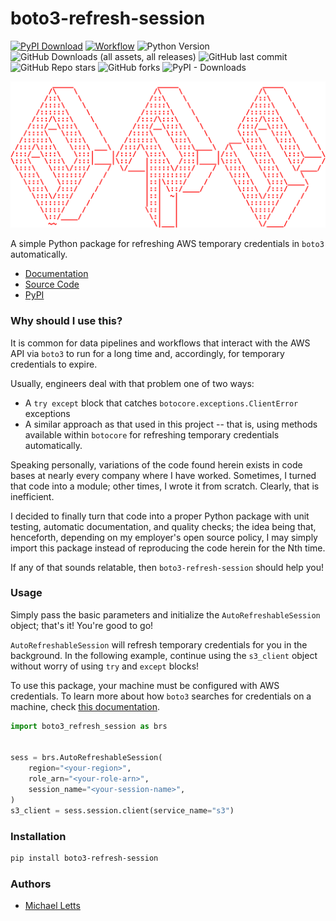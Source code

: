 # boto3-refresh-session
[![PyPI Download](https://img.shields.io/pypi/v/boto3-refresh-session?logo=pypis.svg)](https://pypi.org/project/boto3-refresh-session/)
[![Workflow](https://img.shields.io/github/actions/workflow/status/michaelthomasletts/boto3-refresh-session/push.yml?logo=github)](https://github.com/michaelthomasletts/boto3-refresh-session/actions/workflows/push_pullrequest.yml)
![Python Version](https://img.shields.io/pypi/pyversions/boto3-refresh-session?style=pypi)
![GitHub Downloads (all assets, all releases)](https://img.shields.io/github/downloads/michaelthomasletts/boto3-refresh-session/total?logo=github)
![GitHub last commit](https://img.shields.io/github/last-commit/michaelthomasletts/boto3-refresh-session?logo=github)
![GitHub Repo stars](https://img.shields.io/github/stars/michaelthomasletts/boto3-refresh-session?logo=github)
![GitHub forks](https://img.shields.io/github/forks/michaelthomasletts/boto3-refresh-session?logo=github)
![PyPI - Downloads](https://img.shields.io/pypi/dm/boto3-refresh-session?logo=pypi)

![BRS Image](https://raw.githubusercontent.com/michaelthomasletts/boto3-refresh-session/refs/heads/main/doc/brs.png)

A simple Python package for refreshing AWS temporary credentials in ``boto3`` automatically.

- [Documentation](https://michaelthomasletts.github.io/boto3-refresh-session/index.html)
- [Source Code](https://github.com/michaelthomasletts/boto3-refresh-session)
- [PyPI](https://pypi.org/project/boto3-refresh-session/)

### Why should I use this?

It is common for data pipelines and workflows that interact with the AWS API via 
`boto3` to run for a long time and, accordingly, for temporary credentials to 
expire. 

Usually, engineers deal with that problem one of two ways: 

- A `try except` block that catches `botocore.exceptions.ClientError` exceptions
- A similar approach as that used in this project -- that is, using methods available 
  within `botocore` for refreshing temporary credentials automatically. 
  
Speaking personally, variations of the code found herein exists in code bases at 
nearly every company where I have worked. Sometimes, I turned that code into a module; 
other times, I wrote it from scratch. Clearly, that is inefficient.

I decided to finally turn that code into a proper Python package with unit testing, 
automatic documentation, and quality checks; the idea being that, henceforth, depending 
on my employer's open source policy, I may simply import this package instead of 
reproducing the code herein for the Nth time.

If any of that sounds relatable, then `boto3-refresh-session` should help you!

### Usage

Simply pass the basic parameters and initialize the `AutoRefreshableSession` object; 
that's it! You're good to go!

`AutoRefreshableSession` will refresh
temporary credentials for you in the background. In the following example,
continue using the `s3_client` object without worry of using `try` and 
`except` blocks!

To use this package, your machine must be configured with AWS
credentials. To learn more about how `boto3` searches for credentials on a
machine, check [this documentation](https://boto3.amazonaws.com/v1/documentation/api/latest/guide/credentials.html).

```python
import boto3_refresh_session as brs


sess = brs.AutoRefreshableSession(
    region="<your-region>",
    role_arn="<your-role-arn>",
    session_name="<your-session-name>",
)
s3_client = sess.session.client(service_name="s3")
```

### Installation

```bash
pip install boto3-refresh-session
```

### Authors

- [Michael Letts](https://michaelthomasletts.github.io/)
